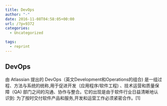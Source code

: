 ```yaml
---
title: DevOps
author: "-"
date: 2016-11-08T04:58:05+00:00
url: /?p=9372
categories:
  - Uncategorized

tags:
  - reprint
---
```

## DevOps
由 Atlassian 提出的 DevOps（英文Development和Operations的组合) 是一组过程、方法与系统的统称,用于促进开发（应用程序/软件工程) 、技术运营和质量保障（QA) 部门之间的沟通、协作与整合。它的出现是由于软件行业日益清晰地认识到: 为了按时交付软件产品和服务,开发和运营工作必须紧密合作。[1]